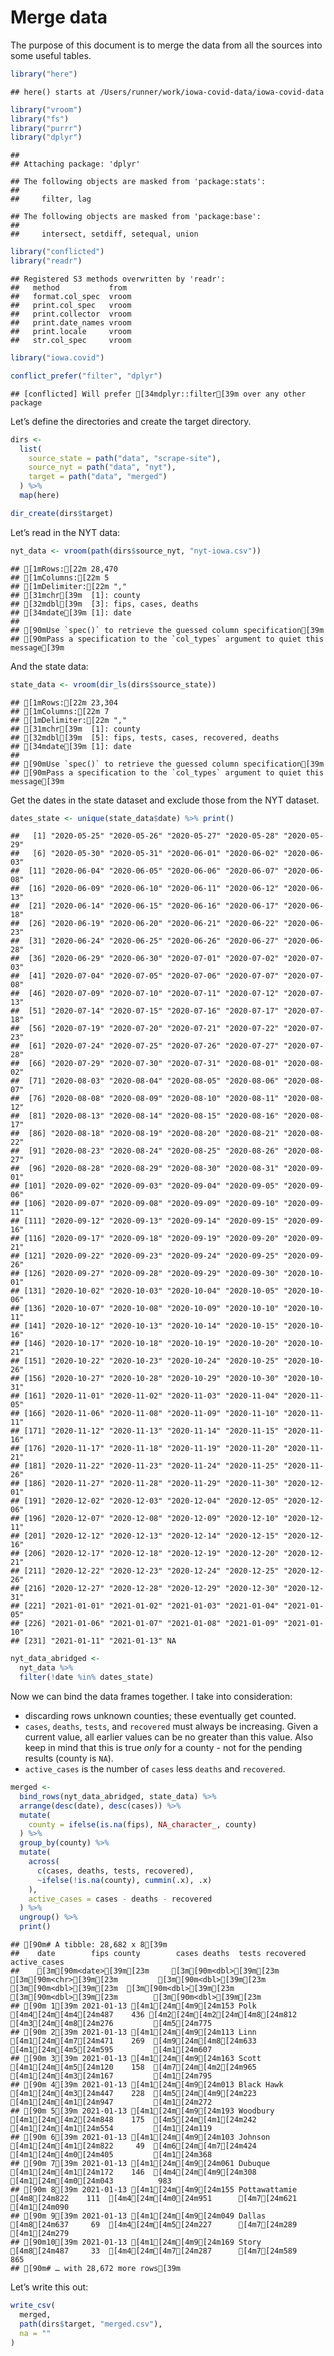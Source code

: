 Merge data
================

The purpose of this document is to merge the data from all the sources
into some useful tables.

``` r
library("here")
```

    ## here() starts at /Users/runner/work/iowa-covid-data/iowa-covid-data

``` r
library("vroom")
library("fs")
library("purrr")
library("dplyr")
```

    ## 
    ## Attaching package: 'dplyr'

    ## The following objects are masked from 'package:stats':
    ## 
    ##     filter, lag

    ## The following objects are masked from 'package:base':
    ## 
    ##     intersect, setdiff, setequal, union

``` r
library("conflicted")
library("readr")
```

    ## Registered S3 methods overwritten by 'readr':
    ##   method           from 
    ##   format.col_spec  vroom
    ##   print.col_spec   vroom
    ##   print.collector  vroom
    ##   print.date_names vroom
    ##   print.locale     vroom
    ##   str.col_spec     vroom

``` r
library("iowa.covid")

conflict_prefer("filter", "dplyr")
```

    ## [conflicted] Will prefer [34mdplyr::filter[39m over any other package

Let’s define the directories and create the target directory.

``` r
dirs <- 
  list(
    source_state = path("data", "scrape-site"),
    source_nyt = path("data", "nyt"),
    target = path("data", "merged")  
  ) %>%
  map(here)

dir_create(dirs$target)
```

Let’s read in the NYT data:

``` r
nyt_data <- vroom(path(dirs$source_nyt, "nyt-iowa.csv"))
```

    ## [1mRows:[22m 28,470
    ## [1mColumns:[22m 5
    ## [1mDelimiter:[22m ","
    ## [31mchr[39m  [1]: county
    ## [32mdbl[39m  [3]: fips, cases, deaths
    ## [34mdate[39m [1]: date
    ## 
    ## [90mUse `spec()` to retrieve the guessed column specification[39m
    ## [90mPass a specification to the `col_types` argument to quiet this message[39m

And the state data:

``` r
state_data <- vroom(dir_ls(dirs$source_state))
```

    ## [1mRows:[22m 23,304
    ## [1mColumns:[22m 7
    ## [1mDelimiter:[22m ","
    ## [31mchr[39m  [1]: county
    ## [32mdbl[39m  [5]: fips, tests, cases, recovered, deaths
    ## [34mdate[39m [1]: date
    ## 
    ## [90mUse `spec()` to retrieve the guessed column specification[39m
    ## [90mPass a specification to the `col_types` argument to quiet this message[39m

Get the dates in the state dataset and exclude those from the NYT
dataset.

``` r
dates_state <- unique(state_data$date) %>% print() 
```

    ##   [1] "2020-05-25" "2020-05-26" "2020-05-27" "2020-05-28" "2020-05-29"
    ##   [6] "2020-05-30" "2020-05-31" "2020-06-01" "2020-06-02" "2020-06-03"
    ##  [11] "2020-06-04" "2020-06-05" "2020-06-06" "2020-06-07" "2020-06-08"
    ##  [16] "2020-06-09" "2020-06-10" "2020-06-11" "2020-06-12" "2020-06-13"
    ##  [21] "2020-06-14" "2020-06-15" "2020-06-16" "2020-06-17" "2020-06-18"
    ##  [26] "2020-06-19" "2020-06-20" "2020-06-21" "2020-06-22" "2020-06-23"
    ##  [31] "2020-06-24" "2020-06-25" "2020-06-26" "2020-06-27" "2020-06-28"
    ##  [36] "2020-06-29" "2020-06-30" "2020-07-01" "2020-07-02" "2020-07-03"
    ##  [41] "2020-07-04" "2020-07-05" "2020-07-06" "2020-07-07" "2020-07-08"
    ##  [46] "2020-07-09" "2020-07-10" "2020-07-11" "2020-07-12" "2020-07-13"
    ##  [51] "2020-07-14" "2020-07-15" "2020-07-16" "2020-07-17" "2020-07-18"
    ##  [56] "2020-07-19" "2020-07-20" "2020-07-21" "2020-07-22" "2020-07-23"
    ##  [61] "2020-07-24" "2020-07-25" "2020-07-26" "2020-07-27" "2020-07-28"
    ##  [66] "2020-07-29" "2020-07-30" "2020-07-31" "2020-08-01" "2020-08-02"
    ##  [71] "2020-08-03" "2020-08-04" "2020-08-05" "2020-08-06" "2020-08-07"
    ##  [76] "2020-08-08" "2020-08-09" "2020-08-10" "2020-08-11" "2020-08-12"
    ##  [81] "2020-08-13" "2020-08-14" "2020-08-15" "2020-08-16" "2020-08-17"
    ##  [86] "2020-08-18" "2020-08-19" "2020-08-20" "2020-08-21" "2020-08-22"
    ##  [91] "2020-08-23" "2020-08-24" "2020-08-25" "2020-08-26" "2020-08-27"
    ##  [96] "2020-08-28" "2020-08-29" "2020-08-30" "2020-08-31" "2020-09-01"
    ## [101] "2020-09-02" "2020-09-03" "2020-09-04" "2020-09-05" "2020-09-06"
    ## [106] "2020-09-07" "2020-09-08" "2020-09-09" "2020-09-10" "2020-09-11"
    ## [111] "2020-09-12" "2020-09-13" "2020-09-14" "2020-09-15" "2020-09-16"
    ## [116] "2020-09-17" "2020-09-18" "2020-09-19" "2020-09-20" "2020-09-21"
    ## [121] "2020-09-22" "2020-09-23" "2020-09-24" "2020-09-25" "2020-09-26"
    ## [126] "2020-09-27" "2020-09-28" "2020-09-29" "2020-09-30" "2020-10-01"
    ## [131] "2020-10-02" "2020-10-03" "2020-10-04" "2020-10-05" "2020-10-06"
    ## [136] "2020-10-07" "2020-10-08" "2020-10-09" "2020-10-10" "2020-10-11"
    ## [141] "2020-10-12" "2020-10-13" "2020-10-14" "2020-10-15" "2020-10-16"
    ## [146] "2020-10-17" "2020-10-18" "2020-10-19" "2020-10-20" "2020-10-21"
    ## [151] "2020-10-22" "2020-10-23" "2020-10-24" "2020-10-25" "2020-10-26"
    ## [156] "2020-10-27" "2020-10-28" "2020-10-29" "2020-10-30" "2020-10-31"
    ## [161] "2020-11-01" "2020-11-02" "2020-11-03" "2020-11-04" "2020-11-05"
    ## [166] "2020-11-06" "2020-11-08" "2020-11-09" "2020-11-10" "2020-11-11"
    ## [171] "2020-11-12" "2020-11-13" "2020-11-14" "2020-11-15" "2020-11-16"
    ## [176] "2020-11-17" "2020-11-18" "2020-11-19" "2020-11-20" "2020-11-21"
    ## [181] "2020-11-22" "2020-11-23" "2020-11-24" "2020-11-25" "2020-11-26"
    ## [186] "2020-11-27" "2020-11-28" "2020-11-29" "2020-11-30" "2020-12-01"
    ## [191] "2020-12-02" "2020-12-03" "2020-12-04" "2020-12-05" "2020-12-06"
    ## [196] "2020-12-07" "2020-12-08" "2020-12-09" "2020-12-10" "2020-12-11"
    ## [201] "2020-12-12" "2020-12-13" "2020-12-14" "2020-12-15" "2020-12-16"
    ## [206] "2020-12-17" "2020-12-18" "2020-12-19" "2020-12-20" "2020-12-21"
    ## [211] "2020-12-22" "2020-12-23" "2020-12-24" "2020-12-25" "2020-12-26"
    ## [216] "2020-12-27" "2020-12-28" "2020-12-29" "2020-12-30" "2020-12-31"
    ## [221] "2021-01-01" "2021-01-02" "2021-01-03" "2021-01-04" "2021-01-05"
    ## [226] "2021-01-06" "2021-01-07" "2021-01-08" "2021-01-09" "2021-01-10"
    ## [231] "2021-01-11" "2021-01-13" NA

``` r
nyt_data_abridged <- 
  nyt_data %>%
  filter(!date %in% dates_state)
```

Now we can bind the data frames together. I take into consideration:

  - discarding rows unknown counties; these eventually get counted.
  - `cases`, `deaths`, `tests`, and `recovered` must always be
    increasing. Given a current value, all earlier values can be no
    greater than this value. Also keep in mind that this is true *only*
    for a county - not for the pending results (county is `NA`).
  - `active_cases` is the number of `cases` less `deaths` and
    `recovered`.

<!-- end list -->

``` r
merged <- 
  bind_rows(nyt_data_abridged, state_data) %>%
  arrange(desc(date), desc(cases)) %>%
  mutate(
    county = ifelse(is.na(fips), NA_character_, county)
  ) %>%
  group_by(county) %>%
  mutate(
    across(
      c(cases, deaths, tests, recovered),
      ~ifelse(!is.na(county), cummin(.x), .x)
    ),
    active_cases = cases - deaths - recovered
  ) %>%
  ungroup() %>%
  print()
```

    ## [90m# A tibble: 28,682 x 8[39m
    ##    date        fips county        cases deaths  tests recovered active_cases
    ##    [3m[90m<date>[39m[23m     [3m[90m<dbl>[39m[23m [3m[90m<chr>[39m[23m         [3m[90m<dbl>[39m[23m  [3m[90m<dbl>[39m[23m  [3m[90m<dbl>[39m[23m     [3m[90m<dbl>[39m[23m        [3m[90m<dbl>[39m[23m
    ## [90m 1[39m 2021-01-13 [4m1[24m[4m9[24m153 Polk          [4m4[24m[4m4[24m487    436 [4m2[24m[4m2[24m[4m8[24m812     [4m3[24m[4m8[24m276         [4m5[24m775
    ## [90m 2[39m 2021-01-13 [4m1[24m[4m9[24m113 Linn          [4m1[24m[4m7[24m471    269  [4m9[24m[4m8[24m633     [4m1[24m[4m5[24m595         [4m1[24m607
    ## [90m 3[39m 2021-01-13 [4m1[24m[4m9[24m163 Scott         [4m1[24m[4m5[24m120    158  [4m7[24m[4m2[24m965     [4m1[24m[4m3[24m167         [4m1[24m795
    ## [90m 4[39m 2021-01-13 [4m1[24m[4m9[24m013 Black Hawk    [4m1[24m[4m3[24m447    228  [4m5[24m[4m9[24m223     [4m1[24m[4m1[24m947         [4m1[24m272
    ## [90m 5[39m 2021-01-13 [4m1[24m[4m9[24m193 Woodbury      [4m1[24m[4m2[24m848    175  [4m5[24m[4m1[24m242     [4m1[24m[4m1[24m554         [4m1[24m119
    ## [90m 6[39m 2021-01-13 [4m1[24m[4m9[24m103 Johnson       [4m1[24m[4m1[24m822     49  [4m6[24m[4m7[24m424     [4m1[24m[4m0[24m405         [4m1[24m368
    ## [90m 7[39m 2021-01-13 [4m1[24m[4m9[24m061 Dubuque       [4m1[24m[4m1[24m172    146  [4m4[24m[4m9[24m308     [4m1[24m[4m0[24m043          983
    ## [90m 8[39m 2021-01-13 [4m1[24m[4m9[24m155 Pottawattamie  [4m8[24m822    111  [4m4[24m[4m0[24m951      [4m7[24m621         [4m1[24m090
    ## [90m 9[39m 2021-01-13 [4m1[24m[4m9[24m049 Dallas         [4m8[24m637     69  [4m4[24m[4m5[24m227      [4m7[24m289         [4m1[24m279
    ## [90m10[39m 2021-01-13 [4m1[24m[4m9[24m169 Story          [4m8[24m487     33  [4m4[24m[4m7[24m287      [4m7[24m589          865
    ## [90m# … with 28,672 more rows[39m

Let’s write this out:

``` r
write_csv(
  merged,
  path(dirs$target, "merged.csv"),
  na = ""
)
```

